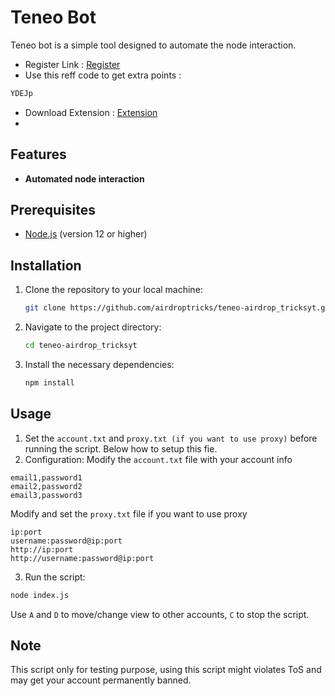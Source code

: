 # Teneo Bot
Teneo bot is a simple tool designed to automate the node interaction.
- Register Link : [Register](https://dashboard.teneo.pro/auth/signup)
- Use this reff code to get extra points : 
```bash
YDEJp
```
- Download Extension : [Extension](https://chromewebstore.google.com/detail/teneo-community-node/emcclcoaglgcpoognfiggmhnhgabppkm)
- 
## Features
- **Automated node interaction**

## Prerequisites
- [Node.js](https://nodejs.org/) (version 12 or higher)

## Installation

1. Clone the repository to your local machine:
   ```bash
   git clone https://github.com/airdroptricks/teneo-airdrop_tricksyt.git
   ```
2. Navigate to the project directory:
   ```bash
   cd teneo-airdrop_tricksyt
   ```
4. Install the necessary dependencies:
   ```bash
   npm install
   ```

## Usage

1. Set the `account.txt` and `proxy.txt (if you want to use proxy)` before running the script. Below how to setup this fie.
2. Configuration:
   Modify the `account.txt` file with your account info
```
email1,password1
email2,password2
email3,password3
```
 Modify and set the `proxy.txt` file if you want to use proxy
```
ip:port
username:password@ip:port
http://ip:port
http://username:password@ip:port
```
3. Run the script:
```bash
node index.js
```
Use `A` and `D` to move/change view to other accounts, `C` to stop the script.

## Note
This script only for testing purpose, using this script might violates ToS and may get your account permanently banned.
